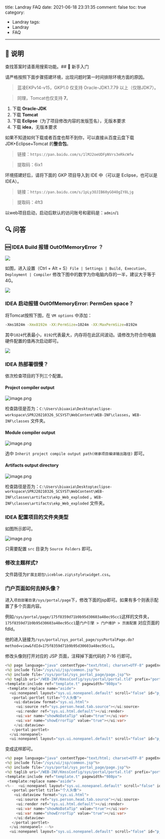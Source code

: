 title: Landray FAQ
date: 2021-06-18 23:31:35
comment: false
toc: true
category: 
 - Landray
tags: 
 - Landray
 - FAQ
---

## 🙌 说明

查找答案时请善用搜索功能。## 👦 新手入门

请严格按照下面步骤搭建环境，出现问题时第一时间排除环境方面的原因。

> 蓝凌EKPv14-v15，GKP1.0 仅支持 Oracle-JDK1.7.79 以上（仅限JDK7）。

> 同理，Tomcat也仅支持 **7**。

1. 下载 **Oracle-JDK**
2. 下载 **Tomcat**
3. 下载 **Eclipse**（为了项目修改内容的发版签名），无版本要求
4. 下载 **idea**，无版本要求

如果不知道如何下载或者百度也帮不到你，可以直接从百度云盘下载 JDK+Eclipse+Tomcat 的**整合包**。

> 链接：`https://pan.baidu.com/s/1lMJ2oeUDFpNVrs3eRkcWfw`

> 提取码：6ix1

环境搭建好后，请将下面的 GKP 项目导入到 IDE 中（可以是 Eclipse，也可以是 IDEA）。

> 链接：`https://pan.baidu.com/s/1pLy3OJIB60yGO4OgIY8Ljg`

> 提取码：4ft3

以web项目启动，启动后默认的访问账号和密码是：`admin`/`1`

## 🔍 问答

### 🆘 IDEA Build 报错 OutOfMemoryError ？

![](https://b3logfile.com/file/2021/06/solo-fetchupload-1572353435686932751-aca5d6cb.png )

如图，进入设置（Ctrl + Alt + S）`File | Settings | Build, Execution, Deployment | Compiler` 修改下图中的数字为你电脑内存的一半，建议大于等于4G。

![](https://b3logfile.com/file/2021/06/solo-fetchupload-776351722478398677-26375a08.png )

### IDEA 启动报错 OutOfMemoryError: **PermGen space？**

将Tomcat按照下图，在 `VM options` 中添加：

```bash
-Xms1024m -Xmx8192m -XX:PermSize=1024m -XX:MaxPermSize=8192m
```

其中`1024`代表最小，`8192`代表最大，内存将在此区间波动。请修改为符合你电脑硬件配置的值再次启动即可。

![](https://b3logfile.com/file/2021/06/solo-fetchupload-521307315504617139-90a24903.png )

### IDEA 热部署很慢？

依次检查项目的下列三个配置。

#### Project compiler output

![image.png](https://b3logfile.com/file/2021/09/image-788ca0ae.png)

检查路径是否为：`C:\Users\biuaxia\Desktop\eclipse-workspace\SPRJ20210326_SCSYST\WebContent\WEB-INF\classes`，`WEB-INF\classes` 文件夹。

#### Module compiler output

![image.png](https://b3logfile.com/file/2021/09/image-de7e1172.png)

选中 `Inherit project compile output path(继承项目编译输出路径)` 即可。

#### Artifacts output directory

![image.png](https://b3logfile.com/file/2021/09/image-bd29b26c.png)

检查路径是否为：`C:\Users\biuaxia\Desktop\eclipse-workspace\SPRJ20210326_SCSYST\WebContent\WEB-INF\classes\artifacts\ekp_Web_exploded` ，`WEB-INF\classes\artifacts\ekp_Web_exploded` 文件夹。

### IDEA 配置项目的文件夹类型

如图所示即可。

![image.png](https://b3logfile.com/file/2021/09/image-9a075785.png)

只需要配置 `src` 目录为 `Source Folders` 即可。

### 修改主题样式?

文件路径为`扩展主题包\iceblue.zip\style\widget.css`。

### 门户页面如何去掉头像？

进入`项目部署目录/sys/portal/page`下，修改下面的jsp即可。如果有多个则表示配置了多个页面内容。

例如`/sys/portal/page/175f8359d71b9b95d30603a48ec95cc1`这样的文件夹，`175f8359d71b9b95d30603a48ec95cc1`是`门户引擎 > 门户维护 > 页面配置` 对应页面的 fdId。

他的进入链接为`/sys/portal/sys_portal_page/sysPortalPage.do?method=view&fdId=175f8359d71b9b95d30603a48ec95cc1`。

修改头像则打开对应的 JSP 页面，注释掉下面代码的 7-16 行即可。

```java
<%@ page language="java" contentType="text/html; charset=UTF-8" pageEncoding="UTF-8"%>
<%@ include file="/sys/ui/jsp/common.jsp"%>
<%@ include file="/sys/portal/sys_portal_page/page.jsp"%>
<%@ taglib uri="/WEB-INF/KmssConfig/sys/portal/portal.tld" prefix="portal"%>
<template:include ref="template.t" pagewidth="980px">  
 <template:replace name="aside"> 
  <ui:nonepanel layout="sys.ui.nonepanel.default" scroll="false" id="p_70be49095f7701f2b273">
   <portal:portlet title="个人头像">
    <ui:dataview format="sys.ui.html">
     <ui:source ref="sys.person.head.tab.source"></ui:source>
     <ui:render ref="sys.ui.html.default"></ui:render>
     <ui:var name="showNoDataTip" value="true"></ui:var>
     <ui:var name="showErrorTip" value="true"></ui:var>
    </ui:dataview>
   </portal:portlet>
  </ui:nonepanel> 
  <ui:nonepanel layout="sys.ui.nonepanel.default" scroll="false" id="p_aaba7467c267250e45dc">
```

变成这样即可。

```java
<%@ page language="java" contentType="text/html; charset=UTF-8" pageEncoding="UTF-8"%>
<%@ include file="/sys/ui/jsp/common.jsp"%>
<%@ include file="/sys/portal/sys_portal_page/page.jsp"%>
<%@ taglib uri="/WEB-INF/KmssConfig/sys/portal/portal.tld" prefix="portal"%>
<template:include ref="template.t" pagewidth="980px">  
 <template:replace name="aside"> 
<%--  <ui:nonepanel layout="sys.ui.nonepanel.default" scroll="false" id="p_70be49095f7701f2b273">
   <portal:portlet title="个人头像">
    <ui:dataview format="sys.ui.html">
     <ui:source ref="sys.person.head.tab.source"></ui:source>
     <ui:render ref="sys.ui.html.default"></ui:render>
     <ui:var name="showNoDataTip" value="true"></ui:var>
     <ui:var name="showErrorTip" value="true"></ui:var>
    </ui:dataview>
   </portal:portlet>
  </ui:nonepanel> --%>
  <ui:nonepanel layout="sys.ui.nonepanel.default" scroll="false" id="p_aaba7467c267250e45dc">
```
